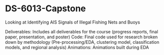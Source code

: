 # DS-6013-Capstone
Looking at Identifying AIS Signals of Illegal Fishing Nets and Buoys

Deliverables: Includes all deliverables for the course (progress reports, final paper, presentation, and poster)
Code: Final code used for research broken down by methodology (Pre-processing/EDA, clustering model, classification models, and regional analysis)
Animations: Animations built during EDA
